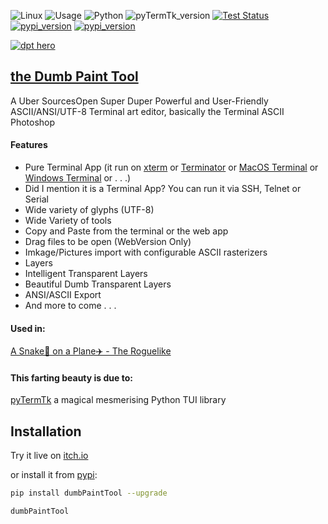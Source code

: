 ![Linux](https://img.shields.io/badge/-Linux-grey?logo=linux)
![Usage](https://img.shields.io/badge/Usage-Terminal%20User%20Interface-yellow)
![Python](https://img.shields.io/badge/Python-v3.9%5E-green?logo=python)
![pyTermTk_version](https://img.shields.io/github/v/tag/ceccopierangiolieugenio/pyTermTk?label=version)
[![Test Status](https://img.shields.io/github/actions/workflow/status/ceccopierangiolieugenio/pyTermTk/testing.yml?branch=main&label=tests)](https://github.com/ceccopierangiolieugenio/pyTermTk/actions?query=workflow%3Atesting)
[![pypi_version](https://img.shields.io/pypi/v/ttkDesigner?label=pypi)](https://pypi.org/project/dumbPaintTool)
[![pypi_version](https://img.shields.io/twitter/follow/Pier95886803?style=social&logo=twitter)](https://twitter.com/hashtag/pyTermTk?src=hashtag_click&f=live)


[![dpt hero](https://github.com/ceccopierangiolieugenio/pyTermTk/assets/8876552/54d29d95-717d-404d-9112-efed866d4048)](https://pypi.org/project/dumbPaintTool)


## [the Dumb Paint Tool](https://github.com/ceccopierangiolieugenio/pyTermTk/tree/main/tools/dumbPaintTool)

A Uber SourcesOpen Super Duper Powerful and User-Friendly ASCII/ANSI/UTF-8  Terminal art editor, basically the Terminal ASCII Photoshop


#### Features
* Pure Terminal App (it run on [xterm](https://en.wikipedia.org/wiki/Xterm) or [Terminator](https://en.wikipedia.org/wiki/GNOME_Terminator) or [MacOS Terminal](https://support.apple.com/en-gb/guide/terminal/welcome/mac) or [Windows Terminal](https://github.com/microsoft/terminal) or . . .)
* Did I mention it is a Terminal App? You can run it via SSH, Telnet or Serial
* Wide variety of glyphs (UTF-8)
* Wide Variety of tools
* Copy and Paste from the terminal or the web app
* Drag files to be open (WebVersion Only)
* Imkage/Pictures import with configurable ASCII rasterizers
* Layers
* Intelligent Transparent Layers
* Beautiful Dumb Transparent Layers
* ANSI/ASCII Export
* And more to come . . .

#### Used in:
[A Snake🐍 on a Plane✈️ - The Roguelike](https://ceccopierangiolieugenio.itch.io/a-snake-on-a-plane)

#### This farting beauty is due to:
[pyTermTk](https://github.com/ceccopierangiolieugenio/pyTermTk) a magical mesmerising  Python TUI library

## Installation

Try it live on [itch.io](https://ceccopierangiolieugenio.itch.io/dumb-paint-tool)

or install it from [pypi](https://pypi.org/project/dumbPaintTool):

```bash
pip install dumbPaintTool --upgrade

dumbPaintTool
```
